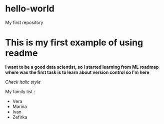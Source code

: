 # hello-world
My first repository

# This is my first example of using readme
**I want to be  a good data scientist, so I started learning from ML roadmap where was the first task is to learn about version control so I'm here**

*Check italic style*

My family list :

* Vera
* Marina
* Ivan
* Zefirka

